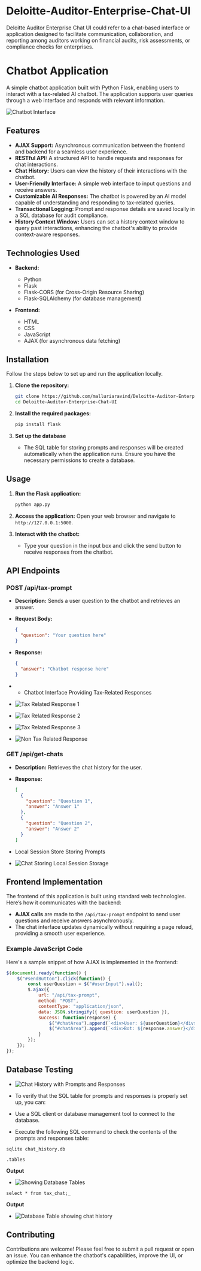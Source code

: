 # Deloitte-Auditor-Enterprise-Chat-UI
Deloitte Auditor Enterprise Chat UI could refer to a chat-based interface or application designed to facilitate communication, collaboration, and reporting among auditors working on financial audits, risk assessments, or compliance checks for enterprises.

# Chatbot Application

A simple chatbot application built with Python Flask, enabling users to interact with a tax-related AI chatbot. The application supports user queries through a web interface and responds with relevant information. 

![Chatbot Interface](output/chatbot_interface.PNG)  

## Features

- **AJAX Support:** Asynchronous communication between the frontend and backend for a seamless user experience.
- **RESTful API:** A structured API to handle requests and responses for chat interactions.
- **Chat History:** Users can view the history of their interactions with the chatbot.
- **User-Friendly Interface:** A simple web interface to input questions and receive answers.
- **Customizable AI Responses:** The chatbot is powered by an AI model capable of understanding and responding to tax-related queries.
- **Transactional Logging:** Prompt and response details are saved locally in a SQL database for audit compliance.
- **History Context Window:** Users can set a history context window to query past interactions, enhancing the chatbot's ability to provide context-aware responses.

## Technologies Used

- **Backend:**
  - Python
  - Flask
  - Flask-CORS (for Cross-Origin Resource Sharing)
  - Flask-SQLAlchemy (for database management)
  
- **Frontend:**
  - HTML
  - CSS
  - JavaScript
  - AJAX (for asynchronous data fetching)

## Installation

Follow the steps below to set up and run the application locally.

1. **Clone the repository:**

   ```bash
   git clone https://github.com/malluriaravind/Deloitte-Auditor-Enterprise-Chat-UI.git
   cd Deloitte-Auditor-Enterprise-Chat-UI
   ```


2. **Install the required packages:**

   ```bash
   pip install flask
   ```

4. **Set up the database**
   - The SQL table for storing prompts and responses will be created automatically when the application runs. Ensure you have the necessary permissions to create a database.

## Usage

1. **Run the Flask application:**

   ```bash
   python app.py
   ```

2. **Access the application:**
   Open your web browser and navigate to `http://127.0.0.1:5000`.

3. **Interact with the chatbot:**
   - Type your question in the input box and click the send button to receive responses from the chatbot.

## API Endpoints

### POST /api/tax-prompt

- **Description:** Sends a user question to the chatbot and retrieves an answer.
- **Request Body:**
  
  ```json
  {
    "question": "Your question here"
  }
  ```
- **Response:**
  
  ```json
  {
    "answer": "Chatbot response here"
  }
  ```
- - Chatbot Interface Providing Tax-Related Responses
- ![Tax Related Response 1](output/tax-related-response-1.PNG)  
- ![Tax Related Response 2](output/tax-related-response-2.PNG)  
- ![Tax Related Response 3](output/tax-related-response-3.PNG)  
- ![Non Tax Related Response](output/non-tax-related-response.PNG)  

### GET /api/get-chats

- **Description:** Retrieves the chat history for the user.
- **Response:**

  ```json
  [
    {
      "question": "Question 1",
      "answer": "Answer 1"
    },
    {
      "question": "Question 2",
      "answer": "Answer 2"
    }
  ]
  ```
- Local Session Store Storing Prompts
- ![Chat Storing Local Session Storage](output/local-session-store.PNG)  


## Frontend Implementation

The frontend of this application is built using standard web technologies. Here’s how it communicates with the backend:

- **AJAX calls** are made to the `/api/tax-prompt` endpoint to send user questions and receive answers asynchronously.
- The chat interface updates dynamically without requiring a page reload, providing a smooth user experience.

### Example JavaScript Code

Here's a sample snippet of how AJAX is implemented in the frontend:

```javascript
$(document).ready(function() {
    $("#sendButton").click(function() {
        const userQuestion = $("#userInput").val();
        $.ajax({
            url: "/api/tax-prompt",
            method: "POST",
            contentType: "application/json",
            data: JSON.stringify({ question: userQuestion }),
            success: function(response) {
                $("#chatArea").append(`<div>User: ${userQuestion}</div>`);
                $("#chatArea").append(`<div>Bot: ${response.answer}</div>`);
            }
        });
    });
});
```

## Database Testing
- ![Chat History with Prompts and Responses](output/chat0history.PNG) 

- To verify that the SQL table for prompts and responses is properly set up, you can:

- Use a SQL client or database management tool to connect to the database.

- Execute the following SQL command to check the contents of the prompts and responses table:

```
sqlite chat_history.db
```

```
.tables
```
**Output**
- ![Showing Database Tables](output/db-tables.PNG)  

```
select * from tax_chat;_
```
**Output**
- ![Database Table showing chat history](output/db-chat-history.PNG)  

## Contributing

Contributions are welcome! Please feel free to submit a pull request or open an issue. You can enhance the chatbot's capabilities, improve the UI, or optimize the backend logic.

